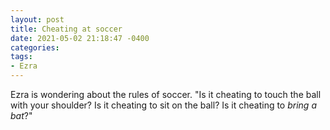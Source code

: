 ```yaml
---
layout: post
title: Cheating at soccer
date: 2021-05-02 21:18:47 -0400
categories:
tags:
- Ezra
---
```


Ezra is wondering about the rules of soccer. "Is it cheating to touch the ball with your shoulder? Is it cheating to sit on the ball? Is it cheating to _bring a bat_?"

